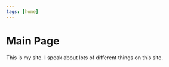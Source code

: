```yaml
---
tags: [home]
---
```


# Main Page

This is my site.
I speak about lots of different things on this site. 